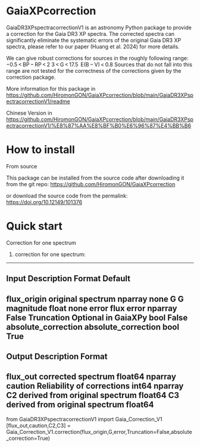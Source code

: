 # GaiaXPcorrection

GaiaDR3XPspectracorrectionV1 is an astronomy Python package to provide a correction
for the Gaia DR3 XP spectra. The corrected spectra can significantly eliminate the 
systematic errors of the original Gaia DR3 XP spectra, please refer to our 
paper (Huang et al. 2024) for more details. 

We can give robust corrections for sources in the roughly following range:
−0.5 < BP − RP < 2
3 < G < 17.5 
E(B − V) < 0.8
Sources that do not fall into this range are not tested for the correctness of the 
corrections given by the correction package.

More information for this package in
https://github.com/HiromonGON/GaiaXPcorrection/blob/main/GaiaDR3XPspectracorrectionV1/readme

Chinese Version in 
https://github.com/HiromonGON/GaiaXPcorrection/blob/main/GaiaDR3XPspectracorrectionV1/%E8%87%AA%E8%BF%B0%E6%96%87%E4%BB%B6

# How to install
From source 

This package can be installed from the source code after downloading it from the git repo: 
https://github.com/HiromonGON/GaiaXPcorrection

or download the source code from the permalink:
https://doi.org/10.12149/101376

# Quick start
Correction for one spectrum

1) correction for one spectrum:
--------------------------------------------------------------------------------  
Input              Description           Format                     Default
--------------------------------------------------------------------------------
flux_origin        original spectrum     nparray                     none
G                  G magnitude           float                       none
error              flux error            nparray                     False
Truncation         Optional in GaiaXPy   bool                        False
absolute_correction absolute_correction  bool                        True
--------------------------------------------------------------------------------
Output             Description                          Format
--------------------------------------------------------------------------------                      
flux_out           corrected spectrum                 float64 nparray          
caution            Reliability of corrections         int64 nparray
C2                 derived from original spectrum     float64
C3                 derived from original spectrum     float64
--------------------------------------------------------------------------------  

from GaiaDR3XPspectracorrectionV1 import Gaia_Correction_V1
[flux_out,caution,C2,C3] = Gaia_Correction_V1.correction(flux_origin,G,error,Truncation=False,absolute_correction=True)


